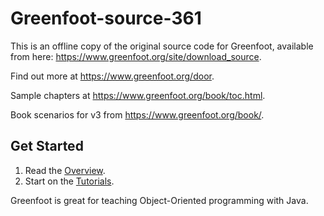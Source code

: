 # Greenfoot-source-361
This is an offline copy of the original source code for Greenfoot, 
available from here: https://www.greenfoot.org/site/download_source.

Find out more at https://www.greenfoot.org/door.

Sample chapters at https://www.greenfoot.org/book/toc.html.

Book scenarios for v3 from https://www.greenfoot.org/book/.

## Get Started

1. Read the [Overview](https://www.greenfoot.org/overview).
2. Start on the [Tutorials](https://www.greenfoot.org/doc).

Greenfoot is great for teaching Object-Oriented programming with Java. 
